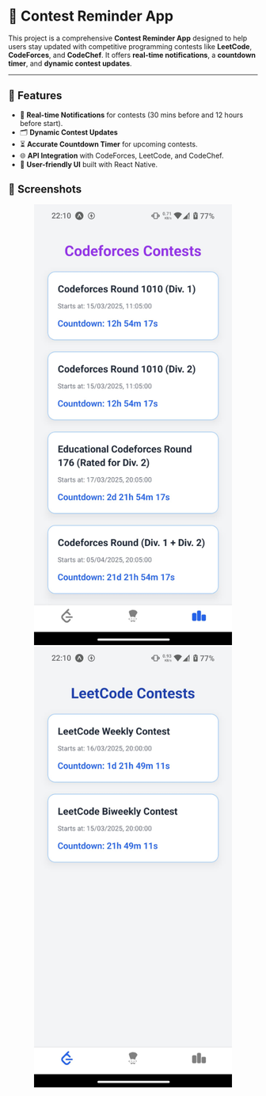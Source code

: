 ﻿# 📅 Contest Reminder App

This project is a comprehensive **Contest Reminder App** designed to help users stay updated with competitive programming contests like **LeetCode**, **CodeForces**, and **CodeChef**. It offers **real-time notifications**, a **countdown timer**, and **dynamic contest updates**.

---

## 🚀 Features
- 🔔 **Real-time Notifications** for contests (30 mins before and 12 hours before start).
- 🗂️ **Dynamic Contest Updates** 
- ⏳ **Accurate Countdown Timer** for upcoming contests.
- 🌐 **API Integration** with CodeForces, LeetCode, and CodeChef.
- 📱 **User-friendly UI** built with React Native.

## 📸 Screenshots
<div align="center">
  <img src="./assets/img1.jpg" alt="Home Screen" width="400"/>
  <img src="./assets/img2.jpg" alt="Notification Example" width="400"/>
</div>
